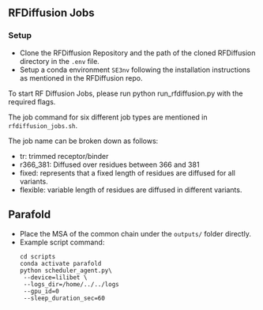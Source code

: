 ## RFDiffusion Jobs
### Setup
- Clone the RFDiffusion Repository and the path of the cloned RFDiffusion directory in the `.env` file.
- Setup a conda environment `SE3nv` following the installation instructions as mentioned in the RFDiffusion repo.

To start RF Diffusion Jobs, please run python run_rfdiffusion.py with the required flags. 

<!-- TODO: ADD INFO ABOUT THE REQUIRED FLAGS -->
<!-- TODO: Add functionality about removing traj files -->

The job command for six different job types are mentioned in `rfdiffusion_jobs.sh`.

The job name can be broken down as follows:
- tr: trimmed receptor/binder
- r366_381: Diffused over residues between 366 and 381
- fixed: represents that a fixed length of residues are diffused for all variants.
- flexible: variable length of residues are diffused in different variants.

## Parafold
- Place the MSA of the common chain under the `outputs/` folder directly. 
- Example script command:
    ```
    cd scripts
    conda activate parafold
    python scheduler_agent.py\
     --device=lilibet \
     --logs_dir=/home/../../logs
     --gpu_id=0
     --sleep_duration_sec=60
    ```
